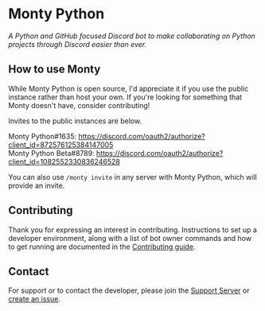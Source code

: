 # Monty Python

_A Python and GitHub focused Discord bot to make collaborating on Python
projects through Discord easier than ever._

## How to use Monty

While Monty Python is open source, I'd appreciate it if you use the public instance rather than host your own. If you're looking for something that Monty doesn't have, consider contributing!

Invites to the public instances are below.

Monty Python#1635: <https://discord.com/oauth2/authorize?client_id=872576125384147005>  
Monty Python Beta#8789: <https://discord.com/oauth2/authorize?client_id=1082552330836246528>

You can also use ``/monty invite`` in any server with Monty Python, which will provide an invite.

## Contributing

Thank you for expressing an interest in contributing. Instructions to set up a developer environment, along with a list of bot owner commands and how to get running are documented in the [Contributing guide](https://monty.arielle.codes/contributing/).

## Contact

For support or to contact the developer, please join the
[Support Server](https://discord.gg/mPscM4FjWB) or
[create an issue](https://github.com/onerandomusername/monty-python/issues/new/choose).
